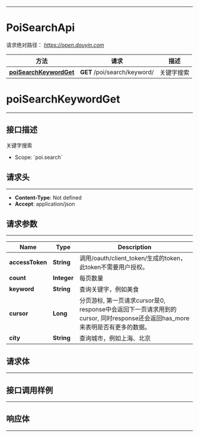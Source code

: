 <hr/>

# PoiSearchApi
请求绝对路径： *https://open.douyin.com*
<a name="PoiSearchApi_doc_start"></a>

方法 | 请求 | 描述
------------- | ------------- | -------------
[**poiSearchKeywordGet**](#poiSearchKeywordGet) | **GET** /poi/search/keyword/ | 关键字搜索

<a name="poiSearchKeywordGet"></a>
# **poiSearchKeywordGet**
<hr/>

## 接口描述
关键字搜索
* Scope: &#x60;poi.search&#x60; 
## 请求头
<hr/>

- **Content-Type**: Not defined
- **Accept**: application/json

## 请求参数
<hr/>


Name | Type | Description
------------- | ------------- | ------------- 
 **accessToken** | **String**| 调用/oauth/client_token/生成的token，此token不需要用户授权。
 **count** | **Integer**| 每页数量
 **keyword** | **String**| 查询关键字，例如美食
 **cursor** | **Long**| 分页游标, 第一页请求cursor是0, response中会返回下一页请求用到的cursor, 同时response还会返回has_more来表明是否有更多的数据。
 **city** | **String**| 查询城市，例如上海、北京

## 请求体
<hr/>







## 接口调用样例
<hr/>

<codetabs src="../.codetabs/PoiSearchApi_poiSearchKeywordGet.code">

## 响应体
<hr/>

<markdown src="./model/PoiSearchKeywordResponse.md" />

